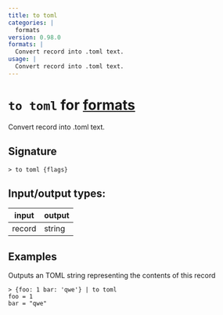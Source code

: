 ```yaml
---
title: to toml
categories: |
  formats
version: 0.98.0
formats: |
  Convert record into .toml text.
usage: |
  Convert record into .toml text.
---
```

<!-- This file is automatically generated. Please edit the command in https://github.com/nushell/nushell instead. -->

# `to toml` for [formats](/commands/categories/formats.md)

<div class='command-title'>Convert record into .toml text.</div>

## Signature

```> to toml {flags} ```


## Input/output types:

| input  | output |
| ------ | ------ |
| record | string |

## Examples

Outputs an TOML string representing the contents of this record
```nu
> {foo: 1 bar: 'qwe'} | to toml
foo = 1
bar = "qwe"

```
